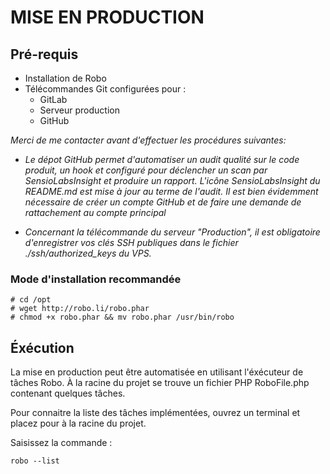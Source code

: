 # MISE EN PRODUCTION

## Pré-requis

*  Installation de Robo 
*  Télécommandes Git configurées pour :
    -  GitLab
    -  Serveur production
    -  GitHub

_Merci de me contacter avant d'effectuer les procédures suivantes:_

*  _Le dépot GitHub permet d'automatiser un audit qualité sur le code produit, un hook et configuré pour déclencher un scan par SensioLabsInsight et produire un rapport. L'icône SensioLabsInsight du README.md est mise à jour au terme de l'audit. Il est bien évidemment nécessaire de créer un compte GitHub et de faire une demande de rattachement au compte principal_

*  _Concernant la télécommande du serveur "Production", il est obligatoire d'enregistrer vos clés SSH publiques dans le fichier ./ssh/authorized\_keys du VPS._

### Mode d'installation recommandée

    # cd /opt
    # wget http://robo.li/robo.phar
    # chmod +x robo.phar && mv robo.phar /usr/bin/robo

## Éxécution

La mise en production peut être automatisée en utilisant l'éxécuteur de tâches Robo.
À la racine du projet se trouve un fichier PHP RoboFile.php contenant quelques tâches.

Pour connaitre la liste des tâches implémentées, ouvrez un terminal et placez pour à la racine du projet.

Saisissez la commande :

`robo --list`
